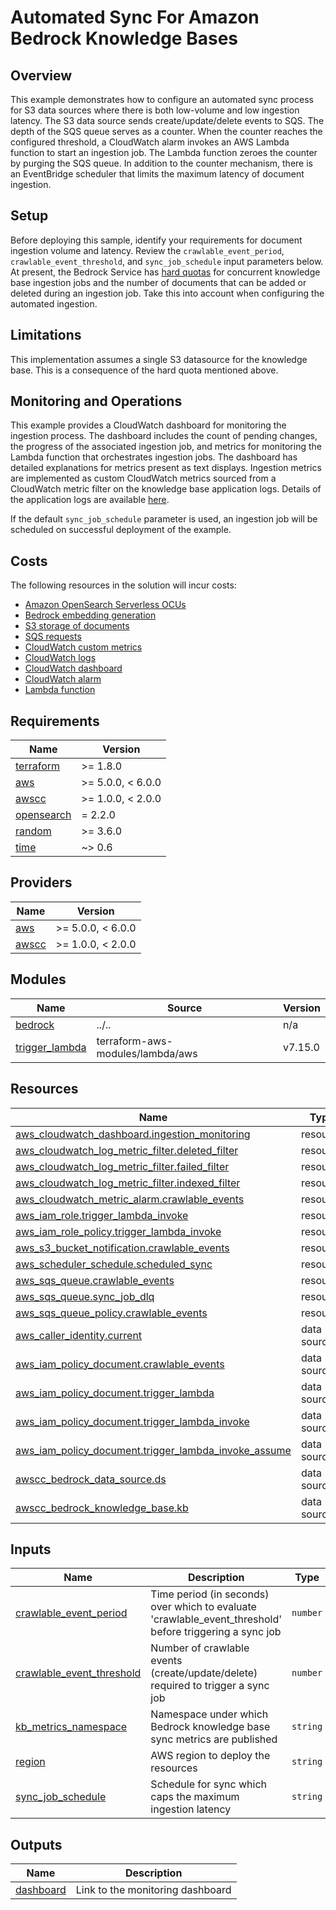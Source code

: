 <!-- BEGIN_TF_DOCS -->
# Automated Sync For Amazon Bedrock Knowledge Bases

## Overview
This example demonstrates how to configure an automated sync process for S3 data sources where there is both low-volume and low ingestion latency.  The S3 data source sends create/update/delete events to SQS.
The depth of the SQS queue serves as a counter.  When the counter reaches the configured threshold, a CloudWatch alarm invokes an AWS Lambda function to start an ingestion job.
The Lambda function zeroes the counter by purging the SQS queue.  In addition to the counter mechanism, there is an EventBridge scheduler that limits the maximum latency of document ingestion.

## Setup
Before deploying this sample, identify your requirements for document ingestion volume and latency.  Review the `crawlable_event_period`, `crawlable_event_threshold`, and `sync_job_schedule` input parameters below.  At present, the Bedrock Service has [hard quotas](https://docs.aws.amazon.com/general/latest/gr/bedrock.html#limits_bedrock) for concurrent knowledge base ingestion jobs and the number of documents that can be added or deleted during an ingestion job.  Take this into account when configuring the automated ingestion.

## Limitations
This implementation assumes a single S3 datasource for the knowledge base.  This is a consequence of the hard quota mentioned above.

## Monitoring and Operations
This example provides a CloudWatch dashboard for monitoring the ingestion process.  The dashboard includes the count of pending changes, the progress of the associated ingestion job, and metrics for monitoring the Lambda function that orchestrates ingestion jobs.  The dashboard has detailed explanations for metrics present as text displays.  Ingestion metrics are implemented as custom CloudWatch metrics sourced from a CloudWatch metric filter on the knowledge base application logs.  Details of the application logs are available [here](https://docs.aws.amazon.com/bedrock/latest/userguide/knowledge-bases-logging.html).

If the default `sync_job_schedule` parameter is used, an ingestion job will be scheduled on successful deployment of the example.

## Costs
The following resources in the solution will incur costs:
* [Amazon OpenSearch Serverless OCUs](https://aws.amazon.com/opensearch-service/pricing/)
* [Bedrock embedding generation](https://aws.amazon.com/bedrock/pricing/)
* [S3 storage of documents](https://aws.amazon.com/s3/pricing/)
* [SQS requests](https://aws.amazon.com/sqs/pricing/)
* [CloudWatch custom metrics](https://aws.amazon.com/cloudwatch/pricing/)
* [CloudWatch logs](https://aws.amazon.com/cloudwatch/pricing/)
* [CloudWatch dashboard](https://aws.amazon.com/cloudwatch/pricing/)
* [CloudWatch alarm](https://aws.amazon.com/cloudwatch/pricing/)
* [Lambda function](https://aws.amazon.com/lambda/pricing/)

## Requirements

| Name | Version |
|------|---------|
| <a name="requirement_terraform"></a> [terraform](#requirement\_terraform) | >= 1.8.0 |
| <a name="requirement_aws"></a> [aws](#requirement\_aws) | >= 5.0.0, < 6.0.0 |
| <a name="requirement_awscc"></a> [awscc](#requirement\_awscc) | >= 1.0.0, < 2.0.0 |
| <a name="requirement_opensearch"></a> [opensearch](#requirement\_opensearch) | = 2.2.0 |
| <a name="requirement_random"></a> [random](#requirement\_random) | >= 3.6.0 |
| <a name="requirement_time"></a> [time](#requirement\_time) | ~> 0.6 |

## Providers

| Name | Version |
|------|---------|
| <a name="provider_aws"></a> [aws](#provider\_aws) | >= 5.0.0, < 6.0.0 |
| <a name="provider_awscc"></a> [awscc](#provider\_awscc) | >= 1.0.0, < 2.0.0 |

## Modules

| Name | Source | Version |
|------|--------|---------|
| <a name="module_bedrock"></a> [bedrock](#module\_bedrock) | ../.. | n/a |
| <a name="module_trigger_lambda"></a> [trigger\_lambda](#module\_trigger\_lambda) | terraform-aws-modules/lambda/aws | v7.15.0 |

## Resources

| Name | Type |
|------|------|
| [aws_cloudwatch_dashboard.ingestion_monitoring](https://registry.terraform.io/providers/hashicorp/aws/latest/docs/resources/cloudwatch_dashboard) | resource |
| [aws_cloudwatch_log_metric_filter.deleted_filter](https://registry.terraform.io/providers/hashicorp/aws/latest/docs/resources/cloudwatch_log_metric_filter) | resource |
| [aws_cloudwatch_log_metric_filter.failed_filter](https://registry.terraform.io/providers/hashicorp/aws/latest/docs/resources/cloudwatch_log_metric_filter) | resource |
| [aws_cloudwatch_log_metric_filter.indexed_filter](https://registry.terraform.io/providers/hashicorp/aws/latest/docs/resources/cloudwatch_log_metric_filter) | resource |
| [aws_cloudwatch_metric_alarm.crawlable_events](https://registry.terraform.io/providers/hashicorp/aws/latest/docs/resources/cloudwatch_metric_alarm) | resource |
| [aws_iam_role.trigger_lambda_invoke](https://registry.terraform.io/providers/hashicorp/aws/latest/docs/resources/iam_role) | resource |
| [aws_iam_role_policy.trigger_lambda_invoke](https://registry.terraform.io/providers/hashicorp/aws/latest/docs/resources/iam_role_policy) | resource |
| [aws_s3_bucket_notification.crawlable_events](https://registry.terraform.io/providers/hashicorp/aws/latest/docs/resources/s3_bucket_notification) | resource |
| [aws_scheduler_schedule.scheduled_sync](https://registry.terraform.io/providers/hashicorp/aws/latest/docs/resources/scheduler_schedule) | resource |
| [aws_sqs_queue.crawlable_events](https://registry.terraform.io/providers/hashicorp/aws/latest/docs/resources/sqs_queue) | resource |
| [aws_sqs_queue.sync_job_dlq](https://registry.terraform.io/providers/hashicorp/aws/latest/docs/resources/sqs_queue) | resource |
| [aws_sqs_queue_policy.crawlable_events](https://registry.terraform.io/providers/hashicorp/aws/latest/docs/resources/sqs_queue_policy) | resource |
| [aws_caller_identity.current](https://registry.terraform.io/providers/hashicorp/aws/latest/docs/data-sources/caller_identity) | data source |
| [aws_iam_policy_document.crawlable_events](https://registry.terraform.io/providers/hashicorp/aws/latest/docs/data-sources/iam_policy_document) | data source |
| [aws_iam_policy_document.trigger_lambda](https://registry.terraform.io/providers/hashicorp/aws/latest/docs/data-sources/iam_policy_document) | data source |
| [aws_iam_policy_document.trigger_lambda_invoke](https://registry.terraform.io/providers/hashicorp/aws/latest/docs/data-sources/iam_policy_document) | data source |
| [aws_iam_policy_document.trigger_lambda_invoke_assume](https://registry.terraform.io/providers/hashicorp/aws/latest/docs/data-sources/iam_policy_document) | data source |
| [awscc_bedrock_data_source.ds](https://registry.terraform.io/providers/hashicorp/awscc/latest/docs/data-sources/bedrock_data_source) | data source |
| [awscc_bedrock_knowledge_base.kb](https://registry.terraform.io/providers/hashicorp/awscc/latest/docs/data-sources/bedrock_knowledge_base) | data source |

## Inputs

| Name | Description | Type | Default | Required |
|------|-------------|------|---------|:--------:|
| <a name="input_crawlable_event_period"></a> [crawlable\_event\_period](#input\_crawlable\_event\_period) | Time period (in seconds) over which to evaluate 'crawlable\_event\_threshold' before triggering a sync job | `number` | `60` | no |
| <a name="input_crawlable_event_threshold"></a> [crawlable\_event\_threshold](#input\_crawlable\_event\_threshold) | Number of crawlable events (create/update/delete) required to trigger a sync job | `number` | `1` | no |
| <a name="input_kb_metrics_namespace"></a> [kb\_metrics\_namespace](#input\_kb\_metrics\_namespace) | Namespace under which Bedrock knowledge base sync metrics are published | `string` | `"KnowledgeBaseSync"` | no |
| <a name="input_region"></a> [region](#input\_region) | AWS region to deploy the resources | `string` | `"us-west-2"` | no |
| <a name="input_sync_job_schedule"></a> [sync\_job\_schedule](#input\_sync\_job\_schedule) | Schedule for sync which caps the maximum ingestion latency | `string` | `"rate(1 hours)"` | no |

## Outputs

| Name | Description |
|------|-------------|
| <a name="output_dashboard"></a> [dashboard](#output\_dashboard) | Link to the monitoring dashboard |
<!-- END_TF_DOCS -->